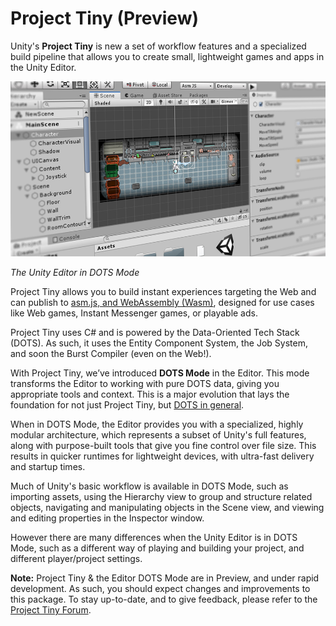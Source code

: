 # Project Tiny (Preview)

Unity's **Project Tiny** is new a set of workflow features and a specialized build pipeline that allows you to create small, lightweight games and apps in the Unity Editor. 

![The Unity Editor in DOTS Mode](images/tiny-overview-shot.png "The Unity Editor in DOTS Mode")<br/>

*The Unity Editor in DOTS Mode*

Project Tiny allows you to build instant experiences targeting the Web and can publish to [asm.js, and WebAssembly (Wasm)](building-and-testing), designed for use cases like Web games, Instant Messenger games, or playable ads. 


Project Tiny uses C# and is powered by the Data-Oriented Tech Stack (DOTS). As such, it uses the Entity Component System, the Job System, and soon the Burst Compiler (even on the Web!).

With Project Tiny, we’ve introduced **DOTS Mode** in the Editor. This mode transforms the Editor to working with pure DOTS data, giving you appropriate tools and context. This is a major evolution that lays the foundation for not just Project Tiny, but [DOTS in general](https://unity.com/dots).

When in DOTS Mode, the Editor provides you with a specialized, highly modular architecture, which represents a subset of Unity's full features, along with purpose-built tools that give you fine control over file size. This results in quicker runtimes for lightweight devices, with ultra-fast delivery and startup times.

Much of Unity's basic workflow is available in DOTS Mode, such as importing assets, using the Hierarchy view to group and structure related objects, navigating and manipulating objects in the Scene view, and viewing and editing properties in the Inspector window. 

However there are many differences when the Unity Editor is in DOTS Mode, such as a different way of playing and building your project, and different player/project settings. 

**Note:** Project Tiny & the Editor DOTS Mode are in Preview, and under rapid development. As such, you should expect changes and improvements to this package. To stay up-to-date, and to give feedback, please refer to the [Project Tiny Forum](https://forum.unity.com/forums/project-tiny.151/).
